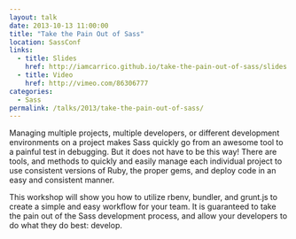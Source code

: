 ```yaml
---
layout: talk
date: 2013-10-13 11:00:00
title: "Take the Pain Out of Sass"
location: SassConf
links:
  - title: Slides
    href: http://iamcarrico.github.io/take-the-pain-out-of-sass/slides
  - title: Video
    href: http://vimeo.com/86306777
categories:
  - Sass
permalink: /talks/2013/take-the-pain-out-of-sass/
---
```


Managing multiple projects, multiple developers, or different development environments on a project makes Sass quickly go from an awesome tool to a painful test in debugging. But it does not have to be this way! There are tools, and methods to quickly and easily manage each individual project to use consistent versions of Ruby, the proper gems, and deploy code in an easy and consistent manner.

This workshop will show you how to utilize rbenv, bundler, and grunt.js to create a simple and easy workflow for your team. It is guaranteed to take the pain out of the Sass development process, and allow your developers to do what they do best: develop.
